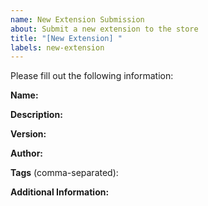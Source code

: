 ```yaml
---
name: New Extension Submission
about: Submit a new extension to the store
title: "[New Extension] "
labels: new-extension
---
```


Please fill out the following information:

**Name:** 

**Description:** 

**Version:** 

**Author:** 

**Tags** (comma-separated): 

**Additional Information:** 

<!-- Please upload your .crx file and icon image (128x128 px) as attachments to this issue --> 